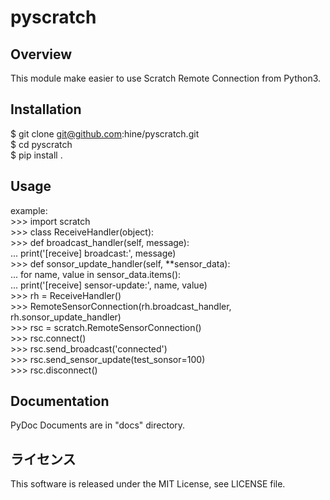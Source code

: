 # pyscratch

## Overview

This module make easier to use Scratch Remote Connection from Python3.  

## Installation

$ git clone git@github.com:hine/pyscratch.git  
$ cd pyscratch  
$ pip install .  

## Usage

example:  
    >>> import scratch  
    >>> class ReceiveHandler(object):  
    >>>     def broadcast_handler(self, message):  
        ...         print('[receive] broadcast:', message)  
        \>\>\>     def sonsor_update_handler(self, \*\*sensor_data):  
        ...         for name, value in sensor_data.items():  
        ...             print('[receive] sensor-update:', name, value)  
        \>\>\> rh = ReceiveHandler()  
        \>\>\> RemoteSensorConnection(rh.broadcast_handler, rh.sonsor_update_handler)  
        \>\>\> rsc = scratch.RemoteSensorConnection()  
        \>\>\> rsc.connect()  
        \>\>\> rsc.send_broadcast('connected')  
        \>\>\> rsc.send_sensor_update(test_sonsor=100)  
        \>\>\> rsc.disconnect()  

## Documentation

PyDoc Documents are in "docs" directory.  

## ライセンス
This software is released under the MIT License, see LICENSE file.
